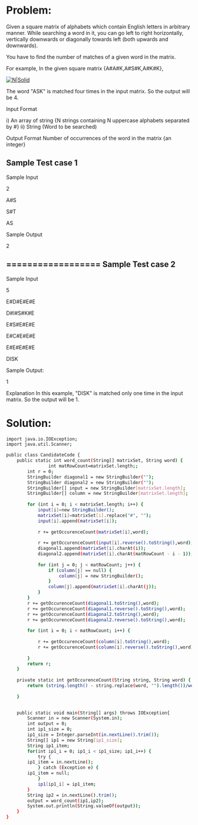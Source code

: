 # Problem: 
Given a square matrix of alphabets which contain English letters in arbitrary manner. While searching a word in it, you can go left to right horizontally, vertically downwards or diagonally towards left (both upwards and downwards).
 
You have to find the number of matches of a given word in the matrix.

For example, In the given square matrix {A#A#K,A#S#K,A#K#K},

[![N|Solid](http://www.techgig.com/files/nicUploads/662429267307743.jpg)](https://jaideepghosh.blogspot.in)

The word "ASK"  is matched four times in the input matrix. So the output will be 4.

Input Format 

i)  An array of string {N strings containing N uppercase alphabets separated by #} 
ii) String (Word to be searched)  

Output Format
Number of occurrences of the word in the matrix {an integer} 

Sample Test case 1 
------------------

Sample Input

2

A#S

S#T

AS

Sample Output

2

==================
Sample Test case 2
------------------

Sample Input

5

E#D#E#E#E

D#I#S#K#E

E#S#E#E#E

E#C#E#E#E

E#E#E#E#E 

DISK

Sample Output:

1

Explanation 
In this example, "DISK"  is matched only one time in the input matrix. So the output will be 1.

# Solution:

```sh
import java.io.IOException;
import java.util.Scanner;

public class CandidateCode {
	public static int word_count(String[] matrixSet, String word) {
                int matRowCount=matrixSet.length;;
		int r = 0;
		StringBuilder diagonal1 = new StringBuilder("");
		StringBuilder diagonal2 = new StringBuilder("");
		StringBuilder[] input = new StringBuilder[matrixSet.length];
		StringBuilder[] column = new StringBuilder[matrixSet.length];
                
		for (int i = 0; i < matrixSet.length; i++) {
			input[i]=new StringBuilder();
			matrixSet[i]=matrixSet[i].replace("#", "");
			input[i].append(matrixSet[i]);
                        
			r += getOccurenceCount(matrixSet[i],word);
                        
			r += getOccurenceCount(input[i].reverse().toString(),word);
			diagonal1.append(matrixSet[i].charAt(i));
			diagonal2.append(matrixSet[i].charAt(matRowCount - i - 1));
			
			for (int j = 0; j < matRowCount; j++) {
				if (column[j] == null) {
					column[j] = new StringBuilder();					
				}
				column[j].append(matrixSet[i].charAt(j));
			}
		}
		r += getOccurenceCount(diagonal1.toString(),word);		
		r += getOccurenceCount(diagonal1.reverse().toString(),word);
		r += getOccurenceCount(diagonal2.toString(),word);		
		r += getOccurenceCount(diagonal2.reverse().toString(),word);		
		
		for (int i = 0; i < matRowCount; i++) {
                    
			r += getOccurenceCount(column[i].toString(),word);
			r += getOccurenceCount(column[i].reverse().toString(),word);
                        
		}
		return r;
	}
        
	private static int getOccurenceCount(String string, String word) {	
		return (string.length() - string.replace(word, "").length())/word.length();
		
	}
        

    public static void main(String[] args) throws IOException{
        Scanner in = new Scanner(System.in);
        int output = 0;
        int ip1_size = 0;
        ip1_size = Integer.parseInt(in.nextLine().trim());
        String[] ip1 = new String[ip1_size];
        String ip1_item;
        for(int ip1_i = 0; ip1_i < ip1_size; ip1_i++) {
            try {
        ip1_item = in.nextLine();
            } catch (Exception e) {
        ip1_item = null;
            }
            ip1[ip1_i] = ip1_item;
        }
        String ip2 = in.nextLine().trim();
        output = word_count(ip1,ip2);
        System.out.println(String.valueOf(output));
    }
}

```
